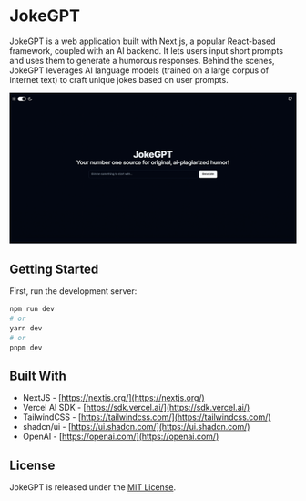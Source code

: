 # JokeGPT

JokeGPT is a web application built with Next.js, a popular React-based framework, coupled with an AI backend. It lets users input short prompts and uses them to generate a humorous responses. Behind the scenes, JokeGPT leverages AI language models (trained on a large corpus of internet text) to craft unique jokes based on user prompts.

![cover](./public/screenshot.png)

## Getting Started

First, run the development server:

```bash
npm run dev
# or
yarn dev
# or
pnpm dev
```

## Built With

- NextJS - [https://nextjs.org/](https://nextjs.org/)
- Vercel AI SDK - [https://sdk.vercel.ai/](https://sdk.vercel.ai/)
- TailwindCSS - [https://tailwindcss.com/](https://tailwindcss.com/)
- shadcn/ui - [https://ui.shadcn.com/](https://ui.shadcn.com/)
- OpenAI - [https://openai.com/](https://openai.com/)

## License

JokeGPT is released under the [MIT License](LICENSE).
